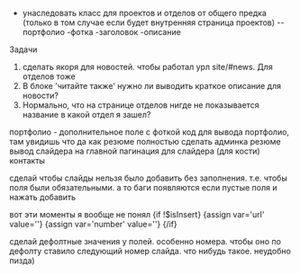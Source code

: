- унаследовать класс для проектов и отделов от общего предка (только в том случае если будет внутренняя страница проектов)
--портфолио
   -фотка
   -заголовок
   -описание

Задачи
   1. сделать якоря для новостей. чтобы работал урл site/#news. Для отделов тоже
   2. В блоке 'читайте также' нужно ли выводить краткое описание для новости?
   3. Нормально, что на странице отделов нигде не показывается название в какой отдел я зашел?

портфолио - дополнительное поле с фоткой
код для вывода портфолио, там увидишь что да как
резюме полностью сделать
админка резюме
вывод слайдера на главной
пагинация для слайдера (для кости)
контакты


сделай чтобы слайды нельзя было добавить без заполнения. т.е. чтобы поля были обязательными. а то баги появляются если пустые поля и нажать добавить

вот эти моменты я вообще не понял
      {if !$isInsert}
         {assign var='url' value=''}
         {assign var='number' value=''}
      {/if}

сделай дефолтные значения у полей. особенно номера. чтобы оно по дефолту ставило следующий номер слайда. что нибудь такое. неудобно пизда)
